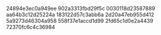 24894e3ec0a949ee
902a3313fbd29f5c
0030118d23587889
aa64b3c12d25224a
183122d57c3abb6a
2d20a47eb955d412
5a9273d46304a958
558f37e1accd1d99
2fd65c1d0e2a4439
72370fc6c4c36984
